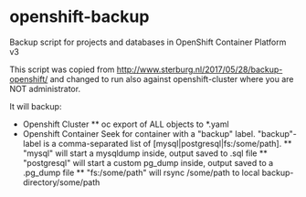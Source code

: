 # openshift-backup
Backup script for projects and databases in OpenShift Container Platform v3 

This script was copied from http://www.sterburg.nl/2017/05/28/backup-openshift/
and changed to run also against openshift-cluster where you are NOT administrator.

It will backup:
* Openshift Cluster
** oc export of ALL objects to *.yaml
* Openshift Container
Seek for container with a "backup" label. "backup"-label is a comma-separated list of [mysql|postgresql|fs:/some/path].
** "mysql" will start a mysqldump inside, output saved to .sql file
** "postgresql" will start a custom pg_dump inside, output saved to a .pg_dump file
** "fs:/some/path" will rsync /some/path to local backup-directory/some/path

